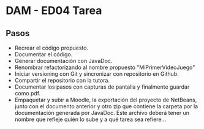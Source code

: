 # DAM - ED04 Tarea

## Pasos

- Recrear el código propuesto.
- Documentar el código.
- Generar documentación con JavaDoc.
- Renombrar refactorizando al nombre propuesto "MiPrimerVideoJuego"
- Iniciar versioning con Git y sincronizar con repositorio en Github.
- Compartir el repositorio con la tutora.
- Documentar los pasos con capturas de pantalla y finalmente guardar como pdf.
- Empaquetar y subir a Moodle, la exportación del proyecto de NetBeans, junto con el documento anterior y otro zip que contiene la carpeta por la documentación generada por JavaDoc. Este archivo deberá tener un nombre que refleje quién lo sube y a qué tarea sea refiere...

